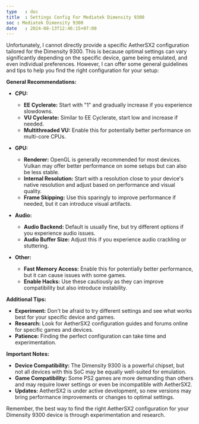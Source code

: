 ```yaml
---
type   : doc
title  : Settings Config For Mediatek Dimensity 9300
soc : Mediatek Dimensity 9300
date   : 2024-08-13T12:46:15+07:00
---
```


Unfortunately, I cannot directly provide a specific AetherSX2 configuration tailored for the Dimensity 9300. This is because optimal settings can vary significantly depending on the specific device, game being emulated, and even individual preferences. However, I can offer some general guidelines and tips to help you find the right configuration for your setup:

**General Recommendations:**

* **CPU:**
    * **EE Cyclerate:** Start with "1" and gradually increase if you experience slowdowns.
    * **VU Cyclerate:** Similar to EE Cyclerate, start low and increase if needed.
    * **Multithreaded VU:** Enable this for potentially better performance on multi-core CPUs.

* **GPU:**
    * **Renderer:** OpenGL is generally recommended for most devices. Vulkan may offer better performance on some setups but can also be less stable.
    * **Internal Resolution:** Start with a resolution close to your device's native resolution and adjust based on performance and visual quality.
    * **Frame Skipping:** Use this sparingly to improve performance if needed, but it can introduce visual artifacts.

* **Audio:**
    * **Audio Backend:** Default is usually fine, but try different options if you experience audio issues.
    * **Audio Buffer Size:** Adjust this if you experience audio crackling or stuttering.

* **Other:**
    * **Fast Memory Access:** Enable this for potentially better performance, but it can cause issues with some games.
    * **Enable Hacks:** Use these cautiously as they can improve compatibility but also introduce instability.

**Additional Tips:**

* **Experiment:** Don't be afraid to try different settings and see what works best for your specific device and games.
* **Research:** Look for AetherSX2 configuration guides and forums online for specific games and devices.
* **Patience:** Finding the perfect configuration can take time and experimentation.

**Important Notes:**

* **Device Compatibility:** The Dimensity 9300 is a powerful chipset, but not all devices with this SoC may be equally well-suited for emulation.
* **Game Compatibility:** Some PS2 games are more demanding than others and may require lower settings or even be incompatible with AetherSX2.
* **Updates:** AetherSX2 is under active development, so new versions may bring performance improvements or changes to optimal settings.

Remember, the best way to find the right AetherSX2 configuration for your Dimensity 9300 device is through experimentation and research. 
